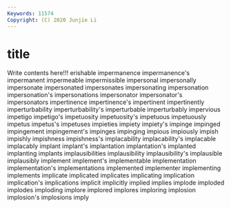```yaml
---
Keywords: 11574
Copyright: (C) 2020 Junjie Li
---
```


# title

Write contents here!!!
erishable 
impermanence 
impermanence's
impermanent 
impermeable 
impermissible 
impersonal 
impersonally 
impersonate 
impersonated 
impersonates 
impersonating 
impersonation
impersonation's 
impersonations 
impersonator 
impersonator's 
impersonators 
impertinence 
impertinence's 
impertinent 
impertinently 
imperturbability
imperturbability's 
imperturbable 
imperturbably 
impervious 
impetigo 
impetigo's 
impetuosity 
impetuosity's 
impetuous 
impetuously
impetus 
impetus's 
impetuses 
impieties 
impiety 
impiety's 
impinge 
impinged 
impingement 
impingement's
impinges 
impinging 
impious 
impiously 
impish 
impishly 
impishness 
impishness's 
implacability 
implacability's
implacable 
implacably 
implant 
implant's 
implantation 
implantation's 
implanted 
implanting 
implants 
implausibilities
implausibility 
implausibility's 
implausible 
implausibly 
implement 
implement's 
implementable 
implementation 
implementation's 
implementations
implemented 
implementer 
implementing 
implements 
implicate 
implicated 
implicates 
implicating 
implication 
implication's
implications 
implicit 
implicitly 
implied 
implies 
implode 
imploded 
implodes 
imploding 
implore
implored 
implores 
imploring 
implosion 
implosion's 
implosions 
imply 
